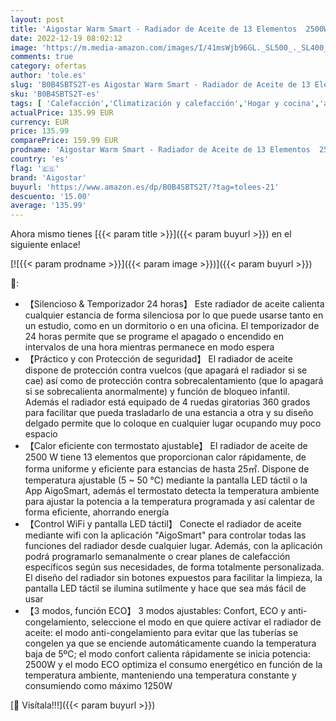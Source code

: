 ```yaml
---
layout: post
title: 'Aigostar Warm Smart - Radiador de Aceite de 13 Elementos  2500W  Pantalla LED Táctil  Conexión Wifi  Termostato Ajustable  Silencioso  3 Modos  ECO  Temporizador 24H  Control App y Alexa'
date: 2022-12-19 08:02:12
image: 'https://m.media-amazon.com/images/I/41msWjb96GL._SL500_._SL400_.jpg'
comments: true
category: ofertas
author: 'tole.es'
slug: 'B0B4SBTS2T-es Aigostar Warm Smart - Radiador de Aceite de 13 Elementos...'
sku: 'B0B4SBTS2T-es'
tags: [ 'Calefacción','Climatización y calefacción','Hogar y cocina','aigostar','alexa','🇪🇸', ]
actualPrice: 135.99 EUR
currency: EUR
price: 135.99
comparePrice: 159.99 EUR
prodname: 'Aigostar Warm Smart - Radiador de Aceite de 13 Elementos  2500W  Pantalla LED Táctil  Conexión Wifi  Termostato Ajustable  Silencioso  3 Modos  ECO  Temporizador 24H  Control App y Alexa'
country: 'es'
flag: '🇪🇸'
brand: 'Aigostar'
buyurl: 'https://www.amazon.es/dp/B0B4SBTS2T/?tag=tolees-21'
descuento: '15.00'
average: '135.99'
---
```


Ahora mismo tienes [{{< param title >}}]({{< param buyurl >}}) en el siguiente enlace!

[![{{< param prodname >}}]({{< param image >}})]({{< param buyurl >}})

🔎:

- 【Silencioso & Temporizador 24 horas】 Este radiador de aceite calienta cualquier estancia de forma silenciosa por lo que puede usarse tanto en un estudio, como en un dormitorio o en una oficina. El temporizador de 24 horas permite que se programe el apagado o encendido en intervalos de una hora mientras permanece en modo espera
- 【Práctico y con Protección de seguridad】 El radiador de aceite dispone de protección contra vuelcos (que apagará el radiador si se cae) así como de protección contra sobrecalentamiento (que lo apagará si se sobrecalienta anormalmente) y función de bloqueo infantil. Además el radiador está equipado de 4 ruedas giratorias 360 ​​grados para facilitar que pueda trasladarlo de una estancia a otra y su diseño delgado permite que lo coloque en cualquier lugar ocupando muy poco espacio
- 【Calor eficiente con termostato ajustable】 El radiador de aceite de 2500 W tiene 13 elementos que proporcionan calor rápidamente, de forma uniforme y eficiente para estancias de hasta 25㎡. Dispone de temperatura ajustable (5 ~ 50 ℃) mediante la pantalla LED táctil o la App AigoSmart, además el termostato detecta la temperatura ambiente para ajustar la potencia a la temperatura programada y así calentar de forma eficiente, ahorrando energía
- 【Control WiFi y pantalla LED táctil】 Conecte el radiador de aceite mediante wifi con la aplicación "AigoSmart" para controlar todas las funciones del radiador desde cualquier lugar. Además, con la aplicación podrá programarlo semanalmente o crear planes de calefacción específicos según sus necesidades, de forma totalmente personalizada. El diseño del radiador sin botones expuestos para facilitar la limpieza, la pantalla LED táctil se ilumina sutilmente y hace que sea más fácil de usar
- 【3 modos, función ECO】 3 modos ajustables: Confort, ECO y anti-congelamiento, seleccione el modo en que quiere activar el radiador de aceite: el modo anti-congelamiento para evitar que las tuberías se congelen ya que se enciende automáticamente cuando la temperatura baja de 5ºC; el modo confort calienta rápidamente se inicia potencia: 2500W y el modo ECO optimiza el consumo energético en función de la temperatura ambiente, manteniendo una temperatura constante y consumiendo como máximo 1250W

[🛒 Visítala!!!]({{< param buyurl >}})
